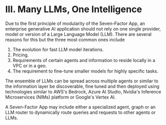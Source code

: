 # III. Many LLMs, One Intelligence

Due to the first principle of modularity of the Seven-Factor App, an enterprise generative AI application should not rely on one single provider, model or version of a Large Language Model (LLM). There are several reasons for this but the three most common ones include

1. The evolution for fast LLM model iterations.
2. Pricing.
3. Requirements of certain agents and information to reside locally in a VPC or in a geo.
4. The requirement to fine-tune smaller models for highly specific tasks.

The ensemble of LLMs can be spread across multiple agents or similar to the information layer be discoverable, fine tuned and then deployed using technologies similar to AWS's Bedrock, Azure AI Studio, Nvidia's Inference Microservices (NIMs) platform or Google's Vertex AI.&#x20;

A Seven-Factor App may include either a specialized agent, graph or an LLM router to dynamically route queries and requests to other agents or LLMs.
